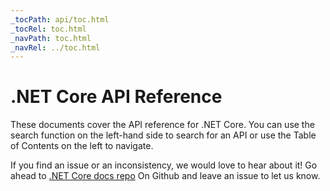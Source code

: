 ```yaml
---
_tocPath: api/toc.html
_tocRel: toc.html
_navPath: toc.html
_navRel: ../toc.html
---
```


# .NET Core API Reference

These documents cover the API reference for .NET Core. You can use the search function 
on the left-hand side to search for an API or use the Table of Contents on the left to navigate.

If you find an issue or an inconsistency, we would love to hear about it! 
Go ahead to [.NET Core docs repo](https://github.com/dotnet/core-docs/) On Github and leave 
an issue to let us know.

